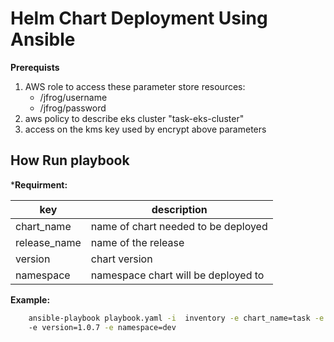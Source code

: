 # Helm Chart Deployment Using Ansible
**Prerequists**
1) AWS role to access these parameter store resources:
   * /jfrog/username
   * /jfrog/password 
2) aws policy to describe eks cluster "task-eks-cluster"
2) access on the kms key used by encrypt above parameters


## How Run playbook 
***Requirment:**

|   key         |  description                              |
| --------------|-------------------------------------------|     
| chart_name    |  name of chart needed to be deployed      |
| release_name  |  name of the release                      |
| version       |  chart version                            |
| namespace     |  namespace chart will be deployed to      |

 **Example:**
```bash
    ansible-playbook playbook.yaml -i  inventory -e chart_name=task -e release_name=task-service
    -e version=1.0.7 -e namespace=dev
```
